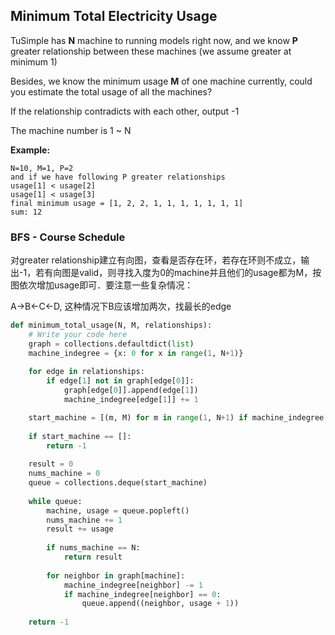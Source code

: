 ## Minimum Total Electricity Usage

TuSimple has **N** machine to running models right now, and we know **P** greater relationship between these machines (we assume greater at minimum 1)

Besides, we know the minimum usage **M** of one machine currently, could you estimate the total usage of all the machines?

If the relationship contradicts with each other, output -1

The machine number is 1 ~ N

**Example:**

```
N=10, M=1, P=2
and if we have following P greater relationships
usage[1] < usage[2]
usage[1] < usage[3]
final minimum usage = [1, 2, 2, 1, 1, 1, 1, 1, 1, 1]
sum: 12
```



### BFS - Course Schedule

对greater relationship建立有向图，查看是否存在环，若存在环则不成立，输出-1，若有向图是valid，则寻找入度为0的machine并且他们的usage都为M，按图依次增加usage即可．要注意一些复杂情况：

A->B<-C<-D, 这种情况下B应该增加两次，找最长的edge

```python
def minimum_total_usage(N, M, relationships):
    # Write your code here
    graph = collections.defaultdict(list)
    machine_indegree = {x: 0 for x in range(1, N+1)}
    
    for edge in relationships:
        if edge[1] not in graph[edge[0]]:
            graph[edge[0]].append(edge[1])
            machine_indegree[edge[1]] += 1

    start_machine = [(m, M) for m in range(1, N+1) if machine_indegree[m] == 0]
    
    if start_machine == []:
        return -1
    
    result = 0
    nums_machine = 0
    queue = collections.deque(start_machine)
    
    while queue:
        machine, usage = queue.popleft()
        nums_machine += 1
        result += usage
        
        if nums_machine == N:
            return result
        
        for neighbor in graph[machine]:
            machine_indegree[neighbor] -= 1            
            if machine_indegree[neighbor] == 0:
                queue.append((neighbor, usage + 1))
 
    return -1
```

